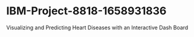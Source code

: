 # IBM-Project-8818-1658931836
Visualizing and Predicting Heart Diseases with an Interactive Dash Board

